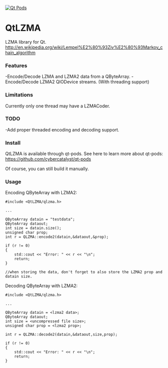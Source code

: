 [![Qt Pods](http://qt-pods.org/assets/logo.png "Qt Pods")](http://qt-pods.org)

QtLZMA
======

LZMA library for Qt.
http://en.wikipedia.org/wiki/Lempel%E2%80%93Ziv%E2%80%93Markov_chain_algorithm

### Features

-Encode/Decode LZMA and LZMA2 data from a QByteArray.
-Encode/Decode LZMA2 QIODevice streams. (With threading support)

### Limitations

Currently only one thread may have a LZMACoder.

### TODO

-Add proper threaded encoding and decoding support.  

### Install

QtLZMA is available through qt-pods. See here to learn more about qt-pods:
https://github.com/cybercatalyst/qt-pods


Of course, you can still build it manually.

### Usage

Encoding QByteArray with LZMA2:

```
#include <QtLZMA/qlzma.h>

...

QByteArray datain = "testdata";
QByteArray dataout;
int size = datain.size();
unsigned char prop;
int r = QLZMA::encode2(datain,&dataout,&prop);

if (r != 0)
{
    std::cout << "Error: " << r << "\n";
    return;
}

//when storing the data, don't forget to also store the LZMA2 prop and datain size.
```

Decoding QByteArray with LZMA2:
```
#include <QtLZMA/qlzma.h>

...

QByteArray datain = <lzma2 data>;
QByteArray dataout;
int size = <uncompressed file size>;
unsigned char prop = <lzma2 prop>;

int r = QLZMA::decode2(datain,&dataout,size,prop);

if (r != 0)
{
    std::cout << "Error: " << r << "\n";
    return;
}
```
